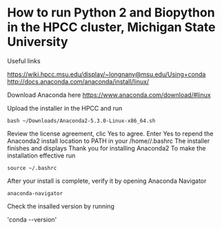 # How to run Python 2 and Biopython in the HPCC cluster, Michigan State University

Useful links

https://wiki.hpcc.msu.edu/display/~longnany@msu.edu/Using+conda
http://docs.anaconda.com/anaconda/install/linux/

Download Anaconda here https://www.anaconda.com/download/#linux

Upload the installer in the HPCC and run

`bash ~/Downloads/Anaconda2-5.3.0-Linux-x86_64.sh`

Review the license agreement, clic Yes to agree.
Enter Yes to repend the Anaconda2 install location to PATH in your /home/<user>/.bashrc
The installer finishes and displays Thank you for installing Anaconda2
To make the installation effective run

`source ~/.bashrc`

After your install is complete, verify it by opening Anaconda Navigator

`anaconda-navigator`

Check the insalled version by running

'conda --version'

















